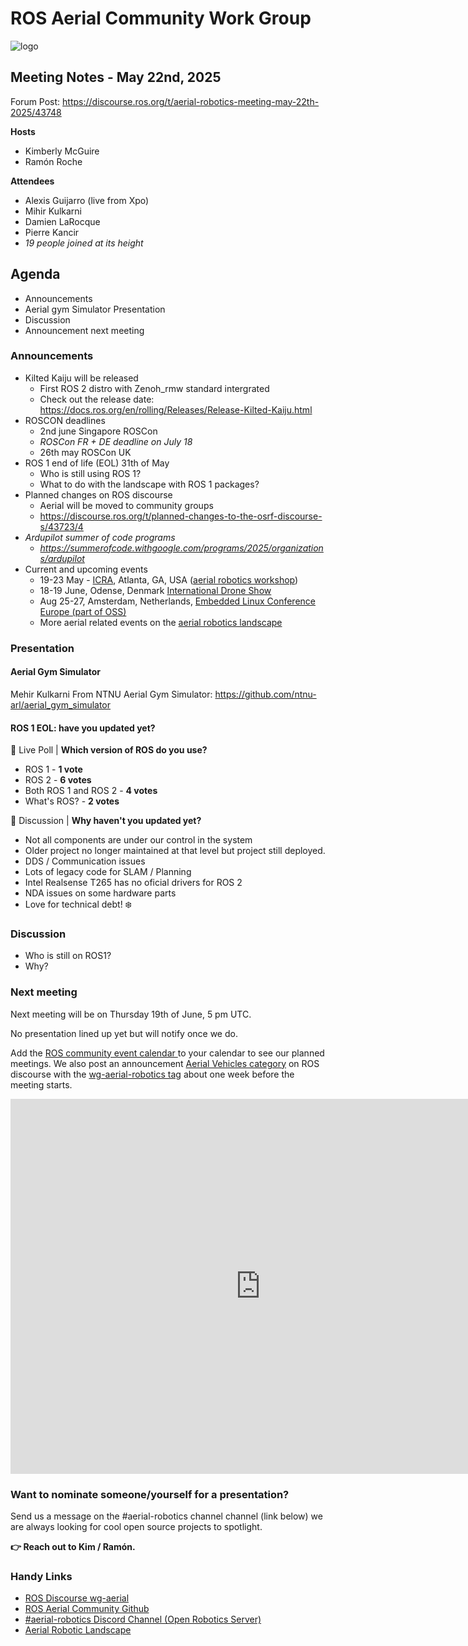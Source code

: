 
# ROS Aerial Community Work Group

![logo](https://avatars.githubusercontent.com/u/130599769?s=200&v=4)

## Meeting Notes - May 22nd, 2025

Forum Post: https://discourse.ros.org/t/aerial-robotics-meeting-may-22th-2025/43748

**Hosts**
* Kimberly McGuire
* Ramón Roche

**Attendees**
* Alexis Guijarro (live from Xpo)
* Mihir Kulkarni
* Damien LaRocque
* Pierre Kancir
* _19 people joined at its height_


## Agenda

* Announcements
* Aerial gym Simulator Presentation
* Discussion
* Announcement next meeting

### Announcements

* Kilted Kaiju will be released
    * First ROS 2 distro with Zenoh_rmw standard intergrated
    * Check out the release date: https://docs.ros.org/en/rolling/Releases/Release-Kilted-Kaiju.html
* ROSCON deadlines
    * 2nd june Singapore ROSCon
    * *ROSCon FR + DE deadline on July 18*
    * 26th may ROSCon UK 
* ROS 1 end of life (EOL) 31th of May
    * Who is still using ROS 1? 
    * What to do with the landscape with ROS 1 packages?
* Planned changes on ROS discourse
    * Aerial will be moved to community groups
    * https://discourse.ros.org/t/planned-changes-to-the-osrf-discourse-s/43723/4
* *Ardupilot summer of code programs*
  * *https://summerofcode.withgoogle.com/programs/2025/organizations/ardupilot*
* Current and upcoming events
  * 19-23 May - [ICRA](https://2025.ieee-icra.org/), Atlanta, GA, USA ([aerial robotics workshop](https://aerial-robotics-workshop-icra.com/))
  * 18-19 June, Odense, Denmark [International Drone Show](https://internationaldroneshow.com/)
  * Aug 25-27, Amsterdam, Netherlands, [Embedded Linux Conference Europe (part of OSS)](https://events.linuxfoundation.org/open-source-summit-europe/)
  * More aerial related events on the [aerial robotics landscape](https://ros-aerial.github.io/aerial_robotic_landscape/events/)


### Presentation

#### Aerial Gym Simulator
Mehir Kulkarni From NTNU
Aerial Gym Simulator: https://github.com/ntnu-arl/aerial_gym_simulator

#### ROS 1 EOL: have you updated yet?
🍗 Live Poll | **Which version of ROS do you use?**
* ROS 1 - **1 vote**
* ROS 2 - **6 votes**
* Both ROS 1 and ROS 2 - **4 votes**
* What's ROS? - **2 votes**

🧪 Discussion | **Why haven't you updated yet?**
* Not all components are under our control in the system
* Older project no longer maintained at that level but project still deployed.
* DDS / Communication issues
* Lots of legacy code for SLAM / Planning
* Intel Realsense T265 has no oficial drivers for ROS 2
* NDA issues on some hardware parts
* Love for technical debt! ❄️

### Discussion

* Who is still on ROS1? 
* Why?

### Next meeting

Next meeting will be on Thursday 19th of June, 5 pm UTC.

No presentation lined up yet but will notify once we do.


Add the [ROS community event calendar ](https://calendar.google.com/calendar/u/0/embed?src=c_3fc5c4d6ece9d80d49f136c1dcd54d7f44e1acefdbe87228c92ff268e85e2ea0@group.calendar.google.com&ctz=UTC)to your calendar to see our planned meetings.
We also post an announcement [Aerial Vehicles category](https://discourse.ros.org/c/aerial-vehicles/14) on ROS discourse with the [wg-aerial-robotics tag](https://discourse.ros.org/tag/wg-aerial-robotics) about one week before the meeting starts.

<iframe src="https://calendar.google.com/calendar/u/0/embed?src=c_3fc5c4d6ece9d80d49f136c1dcd54d7f44e1acefdbe87228c92ff268e85e2ea0@group.calendar.google.com&ctz=UTC" style="border: 0" width="800" height="600" frameborder="0" scrolling="no"></iframe>

### Want to nominate someone/yourself for a presentation?

Send us a message on the #aerial-robotics channel channel (link below) we are always looking for cool open source projects to spotlight.

**👉 Reach out to Kim / Ramón.**

### Handy Links
* [ROS Discourse wg-aerial](https://discourse.ros.org/tag/wg-aerial-robotics)
* [ROS Aerial Community Github](https://github.com/ROS-Aerial)
* [#aerial-robotics Discord Channel (Open Robotics Server)](https://discord.gg/open-robotics-1077825543698927656)
* [Aerial Robotic Landscape](https://ros-aerial.github.io/aerial_robotic_landscape/)
